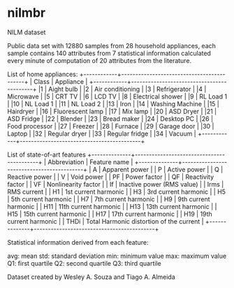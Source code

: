 # nilmbr
NILM dataset

Public data set with 12880 samples from 28 household appliances, each sample contains 140 attributes from 7 statistical information calculated every minute of computation of 20 attributes from the literature.

List of home appliances:
+------------+-------------------------------------------+
| Class      | Appliance                                 |
+------------+-------------------------------------------+
|1           | Aight bulb                                |
|2           | Air conditioning                          |
|3           | Refrigerator                              |
|4           | Microwave                                 |
|5           | CRT TV                                    |
|6           | LCD TV                                    |
|8           | Electrical shower                         |
|9           | RL Load 1                                 |
|10          | NL Load 1                                 |
|11          | NL Load 2                                 |
|13          | Iron                                      |
|14          | Washing Machine                           |
|15          | Hairdryer                                 |
|16          | Fluorescent lamp                          |
|17          | Mix lamp                                  |
|20          | ASD Dryer                                 |
|21          | ASD Fridge                                |
|22          | Blender                                   |
|23          | Bread maker                               |
|24          | Desktop PC                                |
|26          | Food processor                            |
|27          | Freezer                                   |
|28          | Furnace                                   |
|29          | Garage door                               |
|30          | Laptop                                    |
|32          | Regular dryer                             |
|33          | Regular fridge                            |
|34          | Vacuum                                    |
+------------+-------------------------------------------+

List of state-of-art features
+--------------+-------------------------------------------+
| Abbreviation | Feature name                              |
+--------------+-------------------------------------------+
| A            | Apparent power                            |
| P            |  Active power                             |
| Q            |  Reactive power                           |
| V            |  Void power                               |
| PF           |  Power factor                             |
| QF           |  Reactivity factor                        |
| VF           |  Nonlinearity factor                      |
| If           |  Inactive power (RMS value)               |
| Irms         |  RMS current                              |
| H1           |  1st current harmonic                     |
| H3           |  3rd current harmonic                     |
| H5           |  5th current harmonic                     |
| H7           |  7th current harmonic                     |
| H9           |  9th current harmonic                     |
| H11          |  11th current harmonic                    |
| H13          |  13th current harmonic                    |
| H15          |  15th current harmonic                    |
| H17          |  17th current harmonic                    |
| H19          |  19th current harmonic                    |
| THDi         |  Total Harmonic distortion of the current |
+--------------+-------------------------------------------+

Statistical information derived from each feature:

avg: mean
std: standard deviation
min: minimum value
max: maximum value
Q1: first quartile
Q2: second quartile
Q3: third quartile


Dataset created by Wesley A. Souza and Tiago A. Almeida
